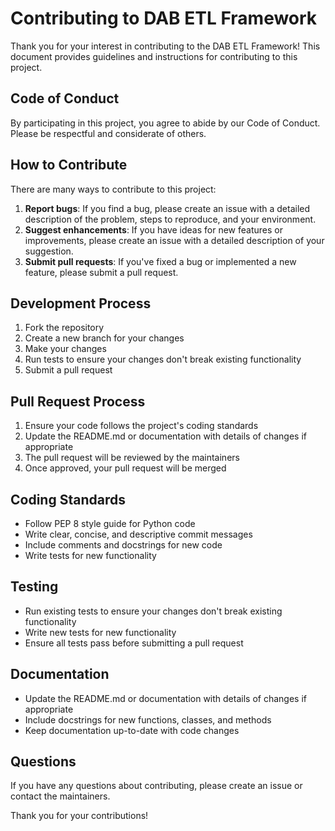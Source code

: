 # Contributing to DAB ETL Framework

Thank you for your interest in contributing to the DAB ETL Framework! This document provides guidelines and instructions for contributing to this project.

## Code of Conduct

By participating in this project, you agree to abide by our Code of Conduct. Please be respectful and considerate of others.

## How to Contribute

There are many ways to contribute to this project:

1. **Report bugs**: If you find a bug, please create an issue with a detailed description of the problem, steps to reproduce, and your environment.
2. **Suggest enhancements**: If you have ideas for new features or improvements, please create an issue with a detailed description of your suggestion.
3. **Submit pull requests**: If you've fixed a bug or implemented a new feature, please submit a pull request.

## Development Process

1. Fork the repository
2. Create a new branch for your changes
3. Make your changes
4. Run tests to ensure your changes don't break existing functionality
5. Submit a pull request

## Pull Request Process

1. Ensure your code follows the project's coding standards
2. Update the README.md or documentation with details of changes if appropriate
3. The pull request will be reviewed by the maintainers
4. Once approved, your pull request will be merged

## Coding Standards

- Follow PEP 8 style guide for Python code
- Write clear, concise, and descriptive commit messages
- Include comments and docstrings for new code
- Write tests for new functionality

## Testing

- Run existing tests to ensure your changes don't break existing functionality
- Write new tests for new functionality
- Ensure all tests pass before submitting a pull request

## Documentation

- Update the README.md or documentation with details of changes if appropriate
- Include docstrings for new functions, classes, and methods
- Keep documentation up-to-date with code changes

## Questions

If you have any questions about contributing, please create an issue or contact the maintainers.

Thank you for your contributions!
